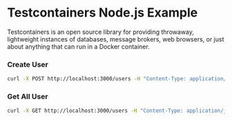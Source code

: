 # Testcontainers Node.js Example
Testcontainers is an open source library for providing throwaway, lightweight instances of databases, message brokers, web browsers, or just about anything that can run in a Docker container.

### Create User
```bash
curl -X POST http://localhost:3000/users -H "Content-Type: application/json" -d '{"name":"aditya","email":"abc@example.com"}'
```


### Get All User
```bash
curl -X GET http://localhost:3000/users -H "Content-Type: application/json"
```
